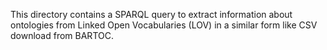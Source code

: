 This directory contains a SPARQL query to extract information about ontologies from Linked Open Vocabularies (LOV) in a similar form like CSV download from BARTOC.


